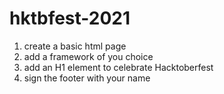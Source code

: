 # hktbfest-2021

1. create a basic html page
2. add a framework of you choice
3. add an H1 element to celebrate Hacktoberfest
4. sign the footer with your name
